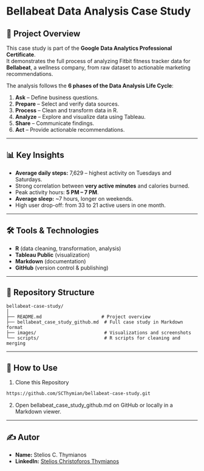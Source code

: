 # Bellabeat Data Analysis Case Study

## 📌 Project Overview
This case study is part of the **Google Data Analytics Professional Certificate**.  
It demonstrates the full process of analyzing Fitbit fitness tracker data for **Bellabeat**, a wellness company, from raw dataset to actionable marketing recommendations.

The analysis follows the **6 phases of the Data Analysis Life Cycle**:
1. **Ask** – Define business questions.
2. **Prepare** – Select and verify data sources.
3. **Process** – Clean and transform data in R.
4. **Analyze** – Explore and visualize data using Tableau.
5. **Share** – Communicate findings.
6. **Act** – Provide actionable recommendations.
   
---

## 📊 Key Insights
- **Average daily steps:** 7,629 – highest activity on Tuesdays and Saturdays.
- Strong correlation between **very active minutes** and calories burned.
- Peak activity hours: **5 PM – 7 PM**.
- **Average sleep:** ~7 hours, longer on weekends.
- High user drop-off: from 33 to 21 active users in one month.

---

## 🛠 Tools & Technologies
- **R** (data cleaning, transformation, analysis)
- **Tableau Public** (visualization)
- **Markdown** (documentation)
- **GitHub** (version control & publishing)

---

## 📂 Repository Structure
```plaintext
bellabeat-case-study/
│
├── README.md                      # Project overview
├── bellabeat_case_study_github.md  # Full case study in Markdown format
├── images/                         # Visualizations and screenshots
└── scripts/                        # R scripts for cleaning and merging
```

---

## 🚀 How to Use
1. Clone this Repository
```bash
https://github.com/SCThymian/bellabeat-case-study.git
```
2.	Open bellabeat_case_study_github.md on GitHub or locally in a Markdown viewer.

---

## ✍️ Autor
- **Name:** Stelios C. Thymianos
- **LinkedIn:** [Stelios Christoforos Thymianos](https://www.linkedin.com/in/stelios-christoforos-thymianos)
